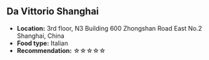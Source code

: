 ## Da Vittorio Shanghai
*   **Location:** 3rd floor, N3 Building 600 Zhongshan Road East No.2 Shanghai, China
*   **Food type:** Italian
*   **Recommendation:** ☆☆☆☆☆
